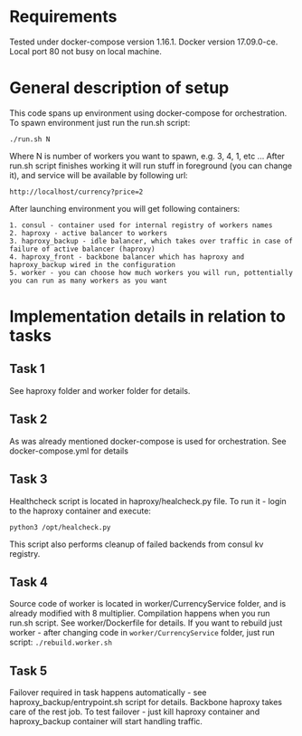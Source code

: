 # Requirements

Tested under docker-compose version 1.16.1. 
Docker version 17.09.0-ce.
Local port 80 not busy on local machine.

# General description of setup

This code spans up environment using docker-compose for orchestration. To spawn environment just run the run.sh script:

```
./run.sh N
```

Where N is number of workers you want to spawn, e.g. 3, 4, 1, etc ...
After run.sh script finishes working it will run stuff in foreground (you can change it), and service will be available by following url:
```
http://localhost/currency?price=2
```

After launching environment you will get following containers:
```
1. consul - container used for internal registry of workers names
2. haproxy - active balancer to workers
3. haproxy_backup - idle balancer, which takes over traffic in case of failure of active balancer (haproxy)
4. haproxy_front - backbone balancer which has haproxy and haproxy_backup wired in the configuration 
5. worker - you can choose how much workers you will run, pottentially you can run as many workers as you want

```

# Implementation details in relation to tasks
## Task 1
See haproxy folder and worker folder for details.
## Task 2
As was already mentioned docker-compose is used for orchestration. See docker-compose.yml for details
## Task 3 
Healthcheck script is located in haproxy/healcheck.py file. To run it - login to the haproxy container and execute:

```
python3 /opt/healcheck.py
```
This script also performs cleanup of failed backends from consul kv registry.
## Task 4
Source code of worker is located in worker/CurrencyService folder, and is already modified with 8 multiplier. Compilation happens when you run run.sh script.
See worker/Dockerfile for details.
If you want to rebuild just worker - after changing code in ```worker/CurrencyService``` folder, just run script:
```./rebuild.worker.sh```
## Task 5
Failover required in task happens automatically - see haproxy_backup/entrypoint.sh script for details. Backbone haproxy takes care of the rest job. To test failover - just kill haproxy container and haproxy_backup container will start handling traffic. 

